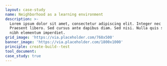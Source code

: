 ```yaml
---
layout: case-study
name: Neighborhood as a learning environment
description: >-
  Lorem ipsum dolor sit amet, consectetur adipiscing elit. Integer nec odio.
  Praesent libero. Sed cursus ante dapibus diam. Sed nisi. Nulla quis sem at
  nibh elementum imperdiet.
grid_image: 'https://via.placeholder.com/768x500'
banner_image: 'https://via.placeholder.com/1800x1000'
principle: create-build--test
tool_document:
case_study: true
---
```


